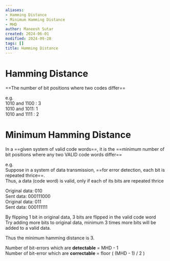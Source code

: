 ```yaml
---
aliases:
- Hamming Distance
- Minimum Hamming Distance
- MHD
author: Maneesh Sutar
created: 2024-06-01
modified: 2024-09-28
tags: []
title: Hamming Distance
---
```


# Hamming Distance

==The number of bit positions where two codes differ==

e.g.  
1010 and 1100 : 3  
1010 and 1011: 1  
1010 and 1111 : 2

# Minimum Hamming Distance

In a ==given system of valid code words==, it is the ==minimum number of bit positions where any two VALID code words differ==

e.g.  
Suppose in a system of data transmission, ==for error detection, each bit is repeated thrice==.  
Thus, a data (code word) is valid, only if each of its bits are repeated thrice

Original data: 010  
Sent data: 000111000  
Original data: 011  
Sent data: 000111111

By flipping 1 bit in original data, 3 bits are flipped in the valid code word  
Try adding more bits to original data, minimum 3 times more bits will be added to a valid data.

Thus the minimum hamming distance is 3.

Number of bit-errors which are **detectable** = MHD - 1  
Number of bit-error which are **correctable** = floor ( (MHD - 1) / 2 )

